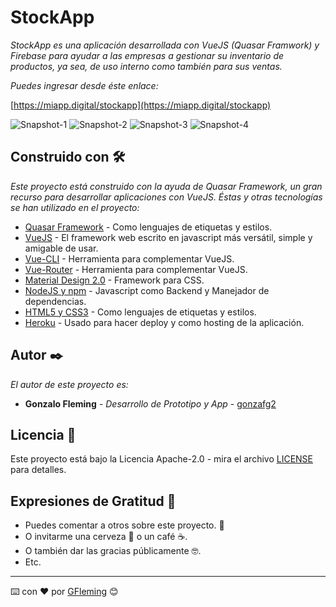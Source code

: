 # StockApp

_StockApp es una aplicación desarrollada con VueJS (Quasar Framwork) y Firebase para ayudar a las empresas a gestionar su inventario de productos, ya sea, de uso interno como también para sus ventas._

_Puedes ingresar desde éste enlace:_

[https://miapp.digital/stockapp](https://miapp.digital/stockapp)

![Snapshot-1](https://github.com/gonzafg2/StockApp/blob/master/snap1.png)
![Snapshot-2](https://github.com/gonzafg2/StockApp/blob/master/snap2.png)
![Snapshot-3](https://github.com/gonzafg2/StockApp/blob/master/snap3.png)
![Snapshot-4](https://github.com/gonzafg2/StockApp/blob/master/snap4.png)

## Construido con 🛠️

_Este proyecto está construido con la ayuda de Quasar Framework, un gran recurso para desarrollar aplicaciones con VueJS. Éstas y otras tecnologías se han utilizado en el proyecto:_

* [Quasar Framework](https://quasar.dev/) - Como lenguajes de etiquetas y estilos.
* [VueJS](https://vuejs.org/) - El framework web escrito en javascript más versátil, simple y amigable de usar.
* [Vue-CLI](https://cli.vuejs.org/) - Herramienta para complementar VueJS.
* [Vue-Router](https://router.vuejs.org/) - Herramienta para complementar VueJS.
* [Material Design 2.0](https://material.io/) - Framework para CSS.
* [NodeJS y npm](https://nodejs.org/) - Javascript como Backend y Manejador de dependencias.
* [HTML5 y CSS3](https://www.w3.org/) - Como lenguajes de etiquetas y estilos.
* [Heroku](https://www.heroku.com) - Usado para hacer deploy y como hosting de la aplicación.

## Autor ✒️

_El autor de este proyecto es:_

* **Gonzalo Fleming** - *Desarrollo de Prototipo y App* - [gonzafg2](https://github.com/gonzafg2)

<!-- También puedes mirar la lista de todos los [contribuyentes](https://github.com/your/project/contributors) quíenes han participado en este proyecto.  -->

## Licencia 📄

Este proyecto está bajo la Licencia Apache-2.0 - mira el archivo [LICENSE](https://github.com/gonzafg2/StockApp/blob/master/LICENSE) para detalles.

## Expresiones de Gratitud 🎁

* Puedes comentar a otros sobre este proyecto. 📢
* O invitarme una cerveza 🍺 o un café ☕.
* O también dar las gracias públicamente 🤓.
* Etc.

---
⌨️ con ❤️ por [GFleming](https://github.com/gonzafg2) 😊
